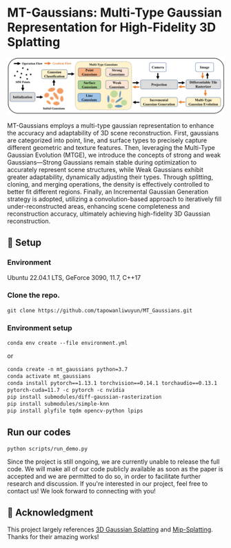 # MT-Gaussians: Multi-Type Gaussian Representation for High-Fidelity 3D Splatting

![Teaser image](pic/overview_of_MT_Gaussians.png)

MT-Gaussians employs a multi-type gaussian representation to enhance the accuracy and adaptability of 3D scene reconstruction. First, gaussians are categorized into point, line, and surface types to precisely capture different geometric and texture features. Then, leveraging the Multi-Type Gaussian Evolution (MTGE), we introduce the concepts of strong and weak Gaussians—Strong Gaussians remain stable during optimization to accurately represent scene structures, while Weak Gaussians exhibit greater adaptability, dynamically adjusting their types. Through splitting, cloning, and merging operations, the density is effectively controlled to better fit different regions. Finally, an Incremental Gaussian Generation strategy is adopted, utilizing a convolution-based approach to iteratively fill under-reconstructed areas, enhancing scene completeness and reconstruction accuracy, ultimately achieving high-fidelity 3D Gaussian reconstruction.

## 🚀 Setup
### Environment
Ubuntu 22.04.1 LTS, GeForce 3090,  11.7, C++17

### Clone the repo.

```
git clone https://github.com/tapowanliwuyun/MT_Gaussians.git
```
### Environment setup 

```
conda env create --file environment.yml
```
or
```
conda create -n mt_gaussians python=3.7
conda activate mt_gaussians
conda install pytorch==1.13.1 torchvision==0.14.1 torchaudio==0.13.1 pytorch-cuda=11.7 -c pytorch -c nvidia
pip install submodules/diff-gaussian-rasterization
pip install submodules/simple-knn
pip install plyfile tqdm opencv-python lpips 
```

## Run our codes 

```
python scripts/run_demo.py
```
Since the project is still ongoing, we are currently unable to release the full code. We will make all of our code publicly available as soon as the paper is accepted and we are permitted to do so, in order to facilitate further research and discussion.
If you're interested in our project, feel free to contact us! We look forward to connecting with you!

## 🎫 Acknowledgment
This project largely references [3D Gaussian Splatting](https://github.com/graphdeco-inria/gaussian-splatting) and [Mip-Splatting](https://github.com/autonomousvision/mip-splatting). Thanks for their amazing works!
